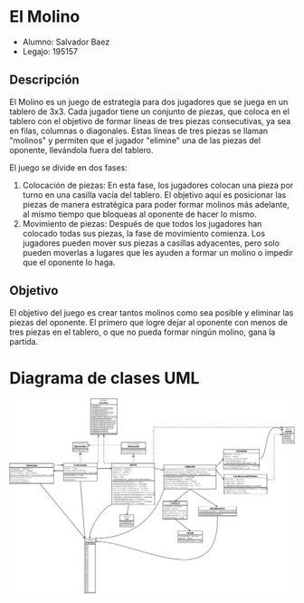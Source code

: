 # El Molino

- Alumno: Salvador Baez
- Legajo: 195157

## Descripción

El Molino es un juego de estrategia para dos jugadores que se juega en un tablero de 3x3. Cada jugador tiene un conjunto de piezas, que coloca en el tablero con el objetivo de formar líneas de tres piezas consecutivas, ya sea en filas, columnas o diagonales. Estas líneas de tres piezas se llaman "molinos" y permiten que el jugador "elimine" una de las piezas del oponente, llevándola fuera del tablero.

El juego se divide en dos fases:

1. Colocación de piezas: En esta fase, los jugadores colocan una pieza por turno en una casilla vacía del tablero. El objetivo aquí es posicionar las piezas de manera estratégica para poder formar molinos más adelante, al mismo tiempo que bloqueas al oponente de hacer lo mismo.
2. Movimiento de piezas: Después de que todos los jugadores han colocado todas sus piezas, la fase de movimiento comienza. Los jugadores pueden mover sus piezas a casillas adyacentes, pero solo pueden moverlas a lugares que les ayuden a formar un molino o impedir que el oponente lo haga.

## Objetivo

El objetivo del juego es crear tantos molinos como sea posible y eliminar las piezas del oponente. El primero que logre dejar al oponente con menos de tres piezas en el tablero, o que no pueda formar ningún molino, gana la partida.

# Diagrama de clases UML

![UML Diagrama](Molino_POO.png)
